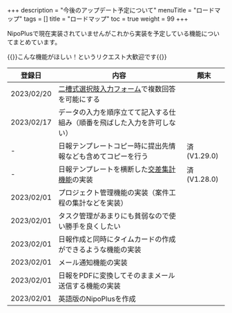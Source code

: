 +++
description = "今後のアップデート予定について"
menuTitle = "ロードマップ"
tags = []
title = "ロードマップ"
toc = true
weight = 99
+++

NipoPlusで現在実装されていませんがこれから実装を予定している機能についてまとめています。

{{<alice pos="right" icon="ok">}}こんな機能がほしい！というリクエスト大歓迎です{{</alice>}}

登録日|内容|顛末
---|---|---
2023/02/20|[二槽式選択肢入力フォーム](/manual/initial-setting/group-setting/template/selectcalc/)で複数回答を可能にする|
2023/02/17|データの入力を順序立てて記入する仕組み（順番を飛ばした入力を許可しない）|
-|日報テンプレートコピー時に提出先情報なども含めてコピーを行う|済(V1.29.0)
-|日報テンプレートを横断した[交差集計機能](/manual/analytics/cross/)の実装|済(V1.28.0)
2023/02/01|プロジェクト管理機能の実装（案件工程の集計などを実装）|
2023/02/01|タスク管理があまりにも貧弱なので使い勝手を良くしたい|
2023/02/01|日報作成と同時にタイムカードの作成ができるような機能の実装|
2023/02/01|メール通知機能の実装|
2023/02/01|日報をPDFに変換してそのままメール送信する機能の実装|
2023/02/01|英語版のNipoPlusを作成|
